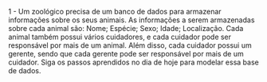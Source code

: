 1 - Um zoológico precisa de um banco de dados para armazenar informações sobre os seus animais. As informações a serem armazenadas sobre cada animal são:
Nome;
Espécie;
Sexo;
Idade;
Localização.
Cada animal também possui vários cuidadores, e cada cuidador pode ser responsável por mais de um animal. Além disso, cada cuidador possui um gerente, sendo que cada gerente pode ser responsável por mais de um cuidador.
Siga os passos aprendidos no dia de hoje para modelar essa base de dados.
